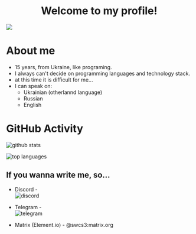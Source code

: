 <h1 align="center">Welcome to my profile!</h1>

<img src="https://media.tenor.co/images/ae40603eddb6e4bb1ea56cc6de7d0f6e/raw" align="center"/>

# About me
- 15 years, from Ukraine, like programing. 
- I always can't decide on programming languages and technology stack. 
- at this time it is difficult for me... 
- I can speak on:
  - Ukrainian (otherlannd language)
  - Russian
  - English

# GitHub Activity

![github stats](https://github-readme-stats.vercel.app/api?username=swcs3&theme=dark&show_icons=true)

![top languages](https://github-readme-stats.vercel.app/api/top-langs?username=swcs3&theme=dark&layout=compact&show_icons=true)

## If you wanna write me, so...

- Discord - <br>
![discord](https://my-socnets-username.herokuapp.com/username/discord)

- Telegram - <br>
![telegram](https://my-socnets-username.herokuapp.com/username/telegram)

- Matrix (Element.io) - @swcs3:matrix.org
